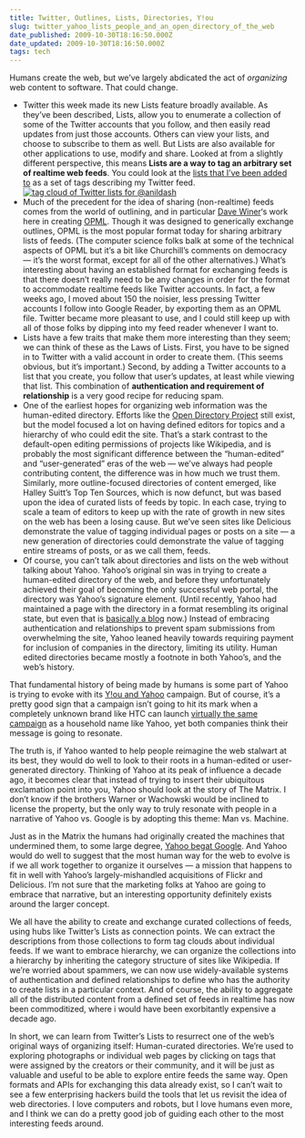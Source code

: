 ```yaml
---
title: Twitter, Outlines, Lists, Directories, Y!ou
slug: twitter_yahoo_lists_people_and_an_open_directory_of_the_web
date_published: 2009-10-30T18:16:50.000Z
date_updated: 2009-10-30T18:16:50.000Z
tags: tech
---
```


Humans create the web, but we’ve largely abdicated the act of *organizing* web content to software. That could change.

- Twitter this week made its new Lists feature broadly available. As they’ve been described, Lists, allow you to enumerate a collection of some of the Twitter accounts that you follow, and then easily read updates from just those accounts. Others can view your lists, and choose to subscribe to them as well. But Lists are also available for other applications to use, modify and share. Looked at from a slightly different perspective, this means **Lists are a way to tag an arbitrary set of realtime web feeds**. You could look at the [lists that I’ve been added to](http://twitter.com/anildash/lists/memberships) as a set of tags describing my Twitter feed.
[![tag cloud of Twitter lists for @anildash](http://dashes.com/anil/assets_c/2009/10/anildash-twitter-list-cloud-thumb-416x200-205.png)](http://twitter.com/anildash/lists/memberships)
- Much of the precedent for the idea of sharing (non-realtime) feeds comes from the world of outlining, and in particular [Dave Winer](http://www.scripting.com/)‘s work here in creating [OPML](http://en.wikipedia.org/wiki/OPML). Though it was designed to generically exchange outlines, OPML is the most popular format today for sharing arbitrary lists of feeds. (The computer science folks balk at some of the technical aspects of OPML but it’s a bit like Churchill’s comments on democracy — it’s the worst format, except for all of the other alternatives.) What’s interesting about having an established format for exchanging feeds is that there doesn’t really need to be any changes in order for the format to accommodate realtime feeds like Twitter accounts. In fact, a few weeks ago, I moved about 150 the noisier, less pressing Twitter accounts I follow into Google Reader, by exporting them as an OPML file. Twitter became more pleasant to use, and I could still keep up with all of those folks by dipping into my feed reader whenever I want to.
- Lists have a few traits that make them more interesting than they seem; we can think of these as the Laws of Lists. First, you have to be signed in to Twitter with a valid account in order to create them. (This seems obvious, but it’s important.) Second, by adding a Twitter accounts to a list that you create, you follow that user’s updates, at least while viewing that list. This combination of **authentication and requirement of relationship** is a very good recipe for reducing spam.
- One of the earliest hopes for organizing web information was the human-edited directory. Efforts like the [Open Directory Project](http://www.dmoz.org/) still exist, but the model focused a lot on having defined editors for topics and a hierarchy of who could edit the site. That’s a stark contrast to the default-open editing permissions of projects like Wikipedia, and is probably the most significant difference between the “human-edited” and “user-generated” eras of the web — we’ve always had people contributing content, the difference was in how much we trust them. Similarly, more outline-focused directories of content emerged, like Halley Suitt’s Top Ten Sources, which is now defunct, but was based upon the idea of curated lists of feeds by topic. In each case, trying to scale a team of editors to keep up with the rate of growth in new sites on the web has been a losing cause. But we’ve seen sites like Delicious demonstrate the value of tagging individual pages or posts on a site — a new generation of directories could demonstrate the value of tagging entire streams of posts, or as we call them, feeds.
- Of course, you can’t talk about directories and lists on the web without talking about Yahoo. Yahoo’s original sin was in trying to create a human-edited directory of the web, and before they unfortunately achieved their goal of becoming the only successful web portal, the directory was Yahoo’s signature element. (Until recently, Yahoo had maintained a page with the directory in a format resembling its original state, but even that is [basically a blog](http://dir.yahoo.com/) now.) Instead of embracing authentication and relationships to prevent spam submissions from overwhelming the site, Yahoo leaned heavily towards requiring payment for inclusion of companies in the directory, limiting its utility. Human edited directories became mostly a footnote in both Yahoo’s, and the web’s history.

That fundamental history of being made by humans is some part of Yahoo is trying to evoke with its [Y!ou and Yahoo](http://youandyahoo.com/) campaign. But of course, it’s a pretty good sign that a campaign isn’t going to hit its mark when a completely unknown brand like HTC can launch [virtually the same campaign](http://bits.blogs.nytimes.com/2009/10/26/htc-says-its-phones-are-all-about-you/) as a household name like Yahoo, yet both companies think their message is going to resonate.

The truth is, if Yahoo wanted to help people reimagine the web stalwart at its best, they would do well to look to their roots in a human-edited or user-generated directory. Thinking of Yahoo at its peak of influence a decade ago, it becomes clear that instead of trying to insert their ubiquitous exclamation point into you, Yahoo should look at the story of The Matrix. I don’t know if the brothers Warner or Wachowski would be inclined to license the property, but the only way to truly resonate with people in a narrative of Yahoo vs. Google is by adopting this theme: Man vs. Machine.

Just as in the Matrix the humans had originally created the machines that undermined them, to some large degree, [Yahoo begat Google](http://dashes.com/anil/2007/01/its-the-circle.html). And Yahoo would do well to suggest that the most human way for the web to evolve is if we all work together to organize it ourselves — a mission that happens to fit in well with Yahoo’s largely-mishandled acquisitions of Flickr and Delicious. I’m not sure that the marketing folks at Yahoo are going to embrace that narrative, but an interesting opportunity definitely exists around the larger concept.

We all have the ability to create and exchange curated collections of feeds, using hubs like Twitter’s Lists as connection points. We can extract the descriptions from those collections to form tag clouds about individual feeds. If we want to embrace hierarchy, we can organize the collections into a hierarchy by inheriting the category structure of sites like Wikipedia. If we’re worried about spammers, we can now use widely-available systems of authentication and defined relationships to define who has the authority to create lists in a particular context. And of course, the ability to aggregate all of the distributed content from a defined set of feeds in realtime has now been commoditized, where i would have been exorbitantly expensive a decade ago.

In short, we can learn from Twitter’s Lists to resurrect one of the web’s original ways of organizing itself: Human-curated directories. We’re used to exploring photographs or individual web pages by clicking on tags that were assigned by the creators or their community, and it will be just as valuable and useful to be able to explore entire feeds the same way. Open formats and APIs for exchanging this data already exist, so I can’t wait to see a few enterprising hackers build the tools that let us revisit the idea of web directories. I love computers and robots, but I love humans even more, and I think we can do a pretty good job of guiding each other to the most interesting feeds around.
